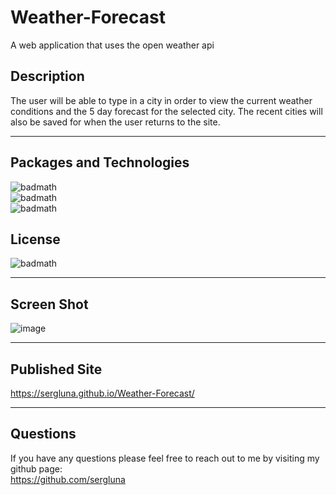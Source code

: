 # Weather-Forecast
A web application that uses the open weather api


## Description
The user will be able to type in a city in order to view the current weather conditions and the 5 day forecast for the selected city. The recent cities will also be saved for when the user returns to the site.

---

## Packages and Technologies

![badmath](https://img.shields.io/badge/Language-JavaScript-blue)  
![badmath](https://img.shields.io/badge/CSS-Bootstrap-blueviolet)  
![badmath](https://img.shields.io/badge/API-OpenWeather-important)

## License
![badmath](https://img.shields.io/badge/License-MIT-red)

---

## Screen Shot

![image](https://user-images.githubusercontent.com/111019074/216784781-dccb9f89-c7f7-464d-b283-d86e373a7d87.png)

---

## Published Site

https://sergluna.github.io/Weather-Forecast/

---

## Questions

If you have any questions please feel free to reach out to me by visiting my github page:  
https://github.com/sergluna





